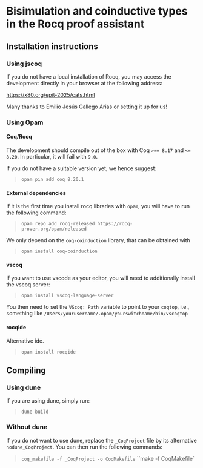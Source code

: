 # Bisimulation and coinductive types in the Rocq proof assistant

## Installation instructions

### Using jscoq

If you do not have a local installation of Rocq, you may access the development directly in your browser at the following address:

https://x80.org/epit-2025/cats.html

Many thanks to Emilio Jesús Gallego Arias or setting it up for us!

### Using Opam

#### Coq/Rocq

The development should compile out of the box with Coq `>== 8.17` and `<= 8.20`.
In particular, it will fail with `9.0`.

If you do not have a suitable version yet, we hence suggest:

> `opam pin add coq 8.20.1`

#### External dependencies

If it is the first time you install rocq libraries with `opam`, you will have to run the following command:

> `opam repo add rocq-released https://rocq-prover.org/opam/released`

We only depend on the `coq-coinduction` library, that can be obtained with 

> `opam install coq-coinduction`

#### vscoq

If you want to use vscode as your editor, you will need to additionally install the vscoq server:

> `opam install vscoq-language-server`

You then need to set the `VScoq: Path` variable to point to your `coqtop`, i.e., something like `/Users/yourusername/.opam/yourswitchname/bin/vscoqtop`

#### rocqide

Alternative ide.

> `opam install rocqide`

## Compiling

### Using dune

If you are using dune, simply run:

> `dune build`

### Without dune

If you do not want to use dune, replace the `_CoqProject` file by its alternative `nodune_CoqProject`. You can then run the following commands:

> `coq_makefile -f _CoqProject -o CoqMakefile`
> ``make -f CoqMakefile`

